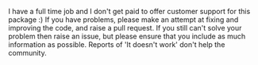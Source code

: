 I have a full time job and I don't get paid to offer customer support for this package :) If you have problems, please make an attempt at fixing and improving the code, and raise a pull request. If you still can't solve your problem then raise an issue, but please ensure that you include as much information as possible. Reports of 'It doesn't work' don't help the community.

